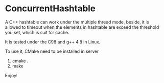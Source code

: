 # ConcurrentHashtable

A C++ hashtable can work under the multiple thread mode, beside, it is allowed to timeout when the elements in hashtable are exceed the threshold you set, which is suit for cache.

It is tested under the C98 and g++ 4.8 in Linux.

To use it, CMake need to be installed in server

1. cmake .
2. make

Enjoy!
